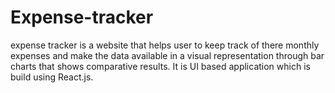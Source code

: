 ﻿# Expense-tracker
 expense tracker is a website that helps user to keep track of there monthly expenses and make the data available in a visual representation through bar charts that shows comparative results.
It is UI based application which is build using React.js.
